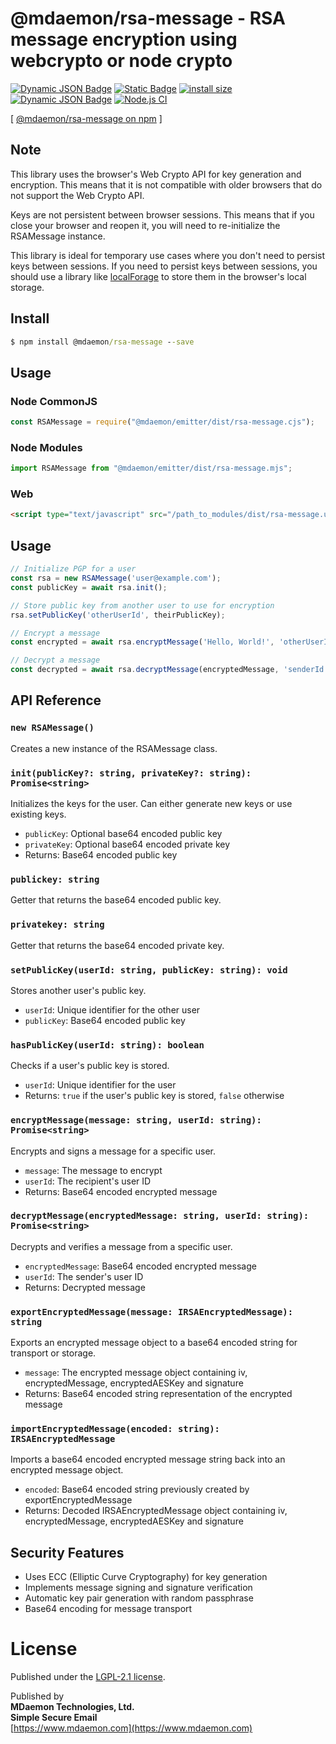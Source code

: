 # @mdaemon/rsa-message - RSA message encryption using webcrypto or node crypto
[![Dynamic JSON Badge](https://img.shields.io/badge/dynamic/json?url=https%3A%2F%2Fraw.githubusercontent.com%2Fmdaemon-technologies%2Frsa-message%2Fmain%2Fpackage.json&query=%24.version&prefix=v&label=npm&color=blue)](https://www.npmjs.com/package/@mdaemon/rsa-message) [![Static Badge](https://img.shields.io/badge/node-v18%2B-blue?style=flat&label=node&color=blue)](https://nodejs.org) [![install size](https://packagephobia.com/badge?p=@mdaemon/rsa-message)](https://packagephobia.com/result?p=@mdaemon/rsa-message) [![Dynamic JSON Badge](https://img.shields.io/badge/dynamic/json?url=https%3A%2F%2Fraw.githubusercontent.com%2Fmdaemon-technologies%2Frsa-message%2Fmain%2Fpackage.json&query=%24.license&prefix=v&label=license&color=green)](https://github.com/mdaemon-technologies/rsa-message/blob/main/LICENSE) [![Node.js CI](https://github.com/mdaemon-technologies/rsa-message/actions/workflows/node.js.yml/badge.svg)](https://github.com/mdaemon-technologies/rsa-message/actions/workflows/node.js.yml)

[ [@mdaemon/rsa-message on npm](https://www.npmjs.com/package/@mdaemon/rsa-message "npm") ]

## Note
This library uses the browser's Web Crypto API for key generation and encryption. This means that it is not compatible with older browsers that do not support the Web Crypto API. 

Keys are not persistent between browser sessions. This means that if you close your browser and reopen it, you will need to re-initialize the RSAMessage instance.

This library is ideal for temporary use cases where you don't need to persist keys between sessions. If you need to persist keys between sessions, you should use a library like [localForage](https://localforage.github.io/localForage/) to store them in the browser's local storage.

## Install

```cmd
$ npm install @mdaemon/rsa-message --save
```

## Usage

### Node CommonJS
```js
const RSAMessage = require("@mdaemon/emitter/dist/rsa-message.cjs");
```

### Node Modules
```js
import RSAMessage from "@mdaemon/emitter/dist/rsa-message.mjs";
```

### Web
```html
<script type="text/javascript" src="/path_to_modules/dist/rsa-message.umd.js">
```


## Usage

```js
// Initialize PGP for a user
const rsa = new RSAMessage('user@example.com');
const publicKey = await rsa.init();

// Store public key from another user to use for encryption
rsa.setPublicKey('otherUserId', theirPublicKey);

// Encrypt a message
const encrypted = await rsa.encryptMessage('Hello, World!', 'otherUserId');

// Decrypt a message
const decrypted = await rsa.decryptMessage(encryptedMessage, 'senderId');
```


## API Reference

### `new RSAMessage()`
Creates a new instance of the RSAMessage class.

### `init(publicKey?: string, privateKey?: string): Promise<string>`
Initializes the keys for the user. Can either generate new keys or use existing keys.
- `publicKey`: Optional base64 encoded public key
- `privateKey`: Optional base64 encoded private key
- Returns: Base64 encoded public key

### `publickey: string`
Getter that returns the base64 encoded public key.

### `privatekey: string`
Getter that returns the base64 encoded private key.

### `setPublicKey(userId: string, publicKey: string): void`
Stores another user's public key.
- `userId`: Unique identifier for the other user
- `publicKey`: Base64 encoded public key

### `hasPublicKey(userId: string): boolean`
Checks if a user's public key is stored.
- `userId`: Unique identifier for the user
- Returns: `true` if the user's public key is stored, `false` otherwise

### `encryptMessage(message: string, userId: string): Promise<string>`
Encrypts and signs a message for a specific user.
- `message`: The message to encrypt
- `userId`: The recipient's user ID
- Returns: Base64 encoded encrypted message

### `decryptMessage(encryptedMessage: string, userId: string): Promise<string>`
Decrypts and verifies a message from a specific user.
- `encryptedMessage`: Base64 encoded encrypted message
- `userId`: The sender's user ID
- Returns: Decrypted message

### `exportEncryptedMessage(message: IRSAEncryptedMessage): string`
Exports an encrypted message object to a base64 encoded string for transport or storage.
- `message`: The encrypted message object containing iv, encryptedMessage, encryptedAESKey and signature
- Returns: Base64 encoded string representation of the encrypted message

### `importEncryptedMessage(encoded: string): IRSAEncryptedMessage`
Imports a base64 encoded encrypted message string back into an encrypted message object.
- `encoded`: Base64 encoded string previously created by exportEncryptedMessage
- Returns: Decoded IRSAEncryptedMessage object containing iv, encryptedMessage, encryptedAESKey and signature

## Security Features

- Uses ECC (Elliptic Curve Cryptography) for key generation
- Implements message signing and signature verification
- Automatic key pair generation with random passphrase
- Base64 encoding for message transport
# License #

Published under the [LGPL-2.1 license](https://github.com/mdaemon-technologies/rsa-message/blob/main/LICENSE "LGPL-2.1 License").

Published by<br/> 
<b>MDaemon Technologies, Ltd.<br/>
Simple Secure Email</b><br/>
[https://www.mdaemon.com](https://www.mdaemon.com)